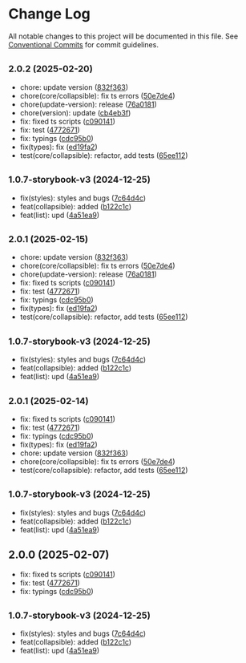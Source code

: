 # Change Log

All notable changes to this project will be documented in this file.
See [Conventional Commits](https://conventionalcommits.org) for commit guidelines.

## <small>2.0.2 (2025-02-20)</small>

* chore: update version ([832f363](https://gitlab.optimacros.com/fe/ui-kit/commit/832f363))
* chore(core/collapsible): fix ts errors ([50e7de4](https://gitlab.optimacros.com/fe/ui-kit/commit/50e7de4))
* chore(update-version): release ([76a0181](https://gitlab.optimacros.com/fe/ui-kit/commit/76a0181))
* chore(version): update ([cb4eb3f](https://gitlab.optimacros.com/fe/ui-kit/commit/cb4eb3f))
* fix: fixed ts scripts ([c090141](https://gitlab.optimacros.com/fe/ui-kit/commit/c090141))
* fix: test ([4772671](https://gitlab.optimacros.com/fe/ui-kit/commit/4772671))
* fix: typings ([cdc95b0](https://gitlab.optimacros.com/fe/ui-kit/commit/cdc95b0))
* fix(types): fix ([ed19fa2](https://gitlab.optimacros.com/fe/ui-kit/commit/ed19fa2))
* test(core/collapsible): refactor, add tests ([65ee112](https://gitlab.optimacros.com/fe/ui-kit/commit/65ee112))



## <small>1.0.7-storybook-v3 (2024-12-25)</small>

* fix(styles): styles and bugs ([7c64d4c](https://gitlab.optimacros.com/fe/ui-kit/commit/7c64d4c))
* feat(collapsible): added ([b122c1c](https://gitlab.optimacros.com/fe/ui-kit/commit/b122c1c))
* feat(list): upd ([4a51ea9](https://gitlab.optimacros.com/fe/ui-kit/commit/4a51ea9))





## <small>2.0.1 (2025-02-15)</small>

* chore: update version ([832f363](https://gitlab.optimacros.com/fe/ui-kit/commit/832f363))
* chore(core/collapsible): fix ts errors ([50e7de4](https://gitlab.optimacros.com/fe/ui-kit/commit/50e7de4))
* chore(update-version): release ([76a0181](https://gitlab.optimacros.com/fe/ui-kit/commit/76a0181))
* fix: fixed ts scripts ([c090141](https://gitlab.optimacros.com/fe/ui-kit/commit/c090141))
* fix: test ([4772671](https://gitlab.optimacros.com/fe/ui-kit/commit/4772671))
* fix: typings ([cdc95b0](https://gitlab.optimacros.com/fe/ui-kit/commit/cdc95b0))
* fix(types): fix ([ed19fa2](https://gitlab.optimacros.com/fe/ui-kit/commit/ed19fa2))
* test(core/collapsible): refactor, add tests ([65ee112](https://gitlab.optimacros.com/fe/ui-kit/commit/65ee112))



## <small>1.0.7-storybook-v3 (2024-12-25)</small>

* fix(styles): styles and bugs ([7c64d4c](https://gitlab.optimacros.com/fe/ui-kit/commit/7c64d4c))
* feat(collapsible): added ([b122c1c](https://gitlab.optimacros.com/fe/ui-kit/commit/b122c1c))
* feat(list): upd ([4a51ea9](https://gitlab.optimacros.com/fe/ui-kit/commit/4a51ea9))





## <small>2.0.1 (2025-02-14)</small>

* fix: fixed ts scripts ([c090141](https://gitlab.optimacros.com/fe/ui-kit/commit/c090141))
* fix: test ([4772671](https://gitlab.optimacros.com/fe/ui-kit/commit/4772671))
* fix: typings ([cdc95b0](https://gitlab.optimacros.com/fe/ui-kit/commit/cdc95b0))
* fix(types): fix ([ed19fa2](https://gitlab.optimacros.com/fe/ui-kit/commit/ed19fa2))
* chore: update version ([832f363](https://gitlab.optimacros.com/fe/ui-kit/commit/832f363))
* chore(core/collapsible): fix ts errors ([50e7de4](https://gitlab.optimacros.com/fe/ui-kit/commit/50e7de4))
* test(core/collapsible): refactor, add tests ([65ee112](https://gitlab.optimacros.com/fe/ui-kit/commit/65ee112))



## <small>1.0.7-storybook-v3 (2024-12-25)</small>

* fix(styles): styles and bugs ([7c64d4c](https://gitlab.optimacros.com/fe/ui-kit/commit/7c64d4c))
* feat(collapsible): added ([b122c1c](https://gitlab.optimacros.com/fe/ui-kit/commit/b122c1c))
* feat(list): upd ([4a51ea9](https://gitlab.optimacros.com/fe/ui-kit/commit/4a51ea9))





## 2.0.0 (2025-02-07)

* fix: fixed ts scripts ([c090141](https://gitlab.optimacros.com/fe/ui-kit/commit/c090141))
* fix: test ([4772671](https://gitlab.optimacros.com/fe/ui-kit/commit/4772671))
* fix: typings ([cdc95b0](https://gitlab.optimacros.com/fe/ui-kit/commit/cdc95b0))



## <small>1.0.7-storybook-v3 (2024-12-25)</small>

* fix(styles): styles and bugs ([7c64d4c](https://gitlab.optimacros.com/fe/ui-kit/commit/7c64d4c))
* feat(collapsible): added ([b122c1c](https://gitlab.optimacros.com/fe/ui-kit/commit/b122c1c))
* feat(list): upd ([4a51ea9](https://gitlab.optimacros.com/fe/ui-kit/commit/4a51ea9))

